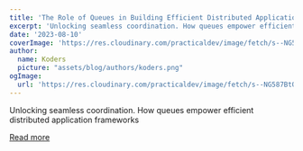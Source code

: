 ```yaml
---
title: 'The Role of Queues in Building Efficient Distributed Applications'
excerpt: 'Unlocking seamless coordination. How queues empower efficient distributed application frameworks'
date: '2023-08-10'
coverImage: 'https://res.cloudinary.com/practicaldev/image/fetch/s--NG587BtQ--/c_imagga_scale,f_auto,fl_progressive,h_420,q_auto,w_1000/https://static-assets.amplication.com/blog/the-role-of-queues-in-building-efficient-distributed-applications/hero.png'
author:
  name: Koders
  picture: "assets/blog/authors/koders.png"
ogImage:
  url: 'https://res.cloudinary.com/practicaldev/image/fetch/s--NG587BtQ--/c_imagga_scale,f_auto,fl_progressive,h_420,q_auto,w_1000/https://static-assets.amplication.com/blog/the-role-of-queues-in-building-efficient-distributed-applications/hero.png'
---
```


Unlocking seamless coordination. How queues empower efficient distributed application frameworks

[Read more](https://dev.to/amplication/the-role-of-queues-in-building-efficient-distributed-applications-1i6e)
